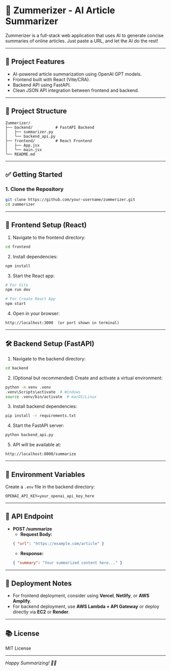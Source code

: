 
# 📰 Zummerizer - AI Article Summarizer

Zummerizer is a full-stack web application that uses AI to generate concise summaries of online articles. Just paste a URL, and let the AI do the rest!

---

## 🚀 Project Features
- AI-powered article summarization using OpenAI GPT models.
- Frontend built with React (Vite/CRA).
- Backend API using FastAPI.
- Clean JSON API integration between frontend and backend.

---

## 📂 Project Structure
```
Zummerizer/
├── backend/          # FastAPI Backend
│   ├── summarizer.py
│   └── backend_api.py
├── frontend/         # React Frontend
│   ├── App.jsx
│   └── main.jsx
└── README.md
```

---

## ✅ Getting Started

### 1. Clone the Repository
```bash
git clone https://github.com/your-username/zummerizer.git
cd zummerizer
```

---

## 🎨 Frontend Setup (React)

1. Navigate to the frontend directory:
```bash
cd frontend
```

2. Install dependencies:
```bash
npm install
```

3. Start the React app:
```bash
# For Vite
npm run dev

# For Create React App
npm start
```

4. Open in your browser:
```
http://localhost:3000  (or port shown in terminal)
```

---

## 🛠️ Backend Setup (FastAPI)

1. Navigate to the backend directory:
```bash
cd backend
```

2. (Optional but recommended) Create and activate a virtual environment:
```bash
python -m venv .venv
.venv\Scripts\activate  # Windows
source .venv/bin/activate  # macOS/Linux
```

3. Install backend dependencies:
```bash
pip install -r requirements.txt
```

4. Start the FastAPI server:
```bash
python backend_api.py
```

5. API will be available at:
```
http://localhost:8000/summarize
```

---

## 🔑 Environment Variables

Create a `.env` file in the backend directory:

```
OPENAI_API_KEY=your_openai_api_key_here
```

---

## 📌 API Endpoint

- **POST /summarize**
    - **Request Body:**  
    ```json
    { "url": "https://example.com/article" }
    ```
    - **Response:**  
    ```json
    { "summary": "Your summarized content here..." }
    ```

---

## 🏁 Deployment Notes
- For frontend deployment, consider using **Vercel**, **Netlify**, or **AWS Amplify**.
- For backend deployment, use **AWS Lambda + API Gateway** or deploy directly via **EC2** or **Render**.

---

## 📚 License
MIT License

---

*Happy Summarizing! 🧠✨*

